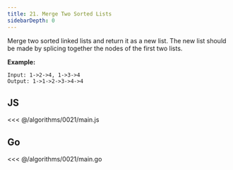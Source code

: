 ```yaml
---
title: 21. Merge Two Sorted Lists
sidebarDepth: 0
---
```


Merge two sorted linked lists and return it as a new list. The new list should be made by splicing together the nodes of the first two lists.

**Example:**

```
Input: 1->2->4, 1->3->4
Output: 1->1->2->3->4->4
```

## JS

<<< @/algorithms/0021/main.js

## Go

<<< @/algorithms/0021/main.go
